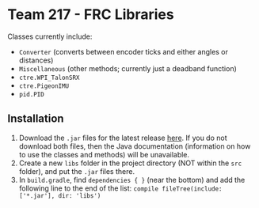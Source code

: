 # Team 217 - FRC Libraries

Classes currently include:
- `Converter` (converts between encoder ticks and either angles or distances)
- `Miscellaneous` (other methods; currently just a deadband function)
- `ctre.WPI_TalonSRX`
- `ctre.PigeonIMU`
- `pid.PID`

## Installation
1) Download the `.jar` files for the latest release [here](https://github.com/Team217/FRC-217-Libraries/releases). If you do not download both files, then the Java documentation (information on how to use the classes and methods) will be unavailable.
2) Create a new `libs` folder in the project directory (NOT within the `src` folder), and put the `.jar` files there.
3) In `build.gradle`, find `dependencies { }` (near the bottom) and add the following line to the end of the list: `compile fileTree(include: ['*.jar'], dir: 'libs')`
